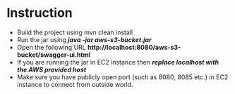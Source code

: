 # Instruction

+ Build the project using mvn clean install
+ Run the jar using ___java -jar aws-s3-bucket.jar___
+ Open the following URL __http://localhost:8080/aws-s3-bucket/swagger-ui.html__
+ If you are running the jar in EC2 instance then ___replace localhost with the AWS provided host___
+ Make sure you have publicly open port (such as 8080, 8085 etc.) in EC2 instance to connect from outside world.
